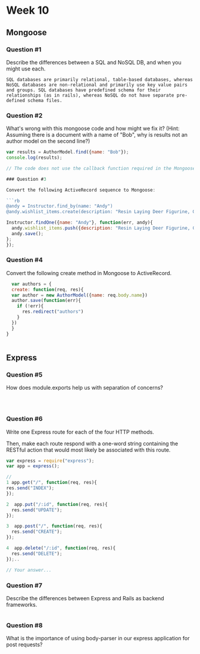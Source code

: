 # Week 10

## Mongoose

### Question #1

Describe the differences between a SQL and NoSQL DB, and when you might use each.

```text
SQL databases are primarily relational, table-based databases, whereas NoSQL databases are non-relational and primarily use key value pairs and groups. SQL databases have predefined schema for their relationships (as in rails), whereas NoSQL do not have separate pre-defined schema files.    
```

### Question #2

What's wrong with this mongoose code and how might we fix it?
(Hint: Assuming there is a document with a name of "Bob", why is results not an author model on the second line?)

```js
var results = AuthorModel.find({name: "Bob"});
console.log(results);
```

```js
// The code does not use the callback function required in the Mongoose DB. You could call it using function(results) as the second attribute to the find function.

### Question #3

Convert the following ActiveRecord sequence to Mongoose:

```rb
@andy = Instructor.find_by(name: "Andy")
@andy.wishlist_items.create(description: "Resin Laying Deer Figurine, Gold")
```

```js
Instructor.findOne({name: "Andy"}, function(err, andy){
  andy.wishlist_items.push({description: "Resin Laying Deer Figurine, Gold");
  andy.save();
};
});
```

### Question #4

Convert the following create method in Mongoose to ActiveRecord.

```js
  var authors = {
  create: function(req, res){
  var author = new AuthorModel({name: req.body.name})
  author.save(function(err){
    if (!err){
      res.redirect("authors")
    }
  })
  }  
}
```

```@author = Author.create!(name: params[:name])

```
## Express

### Question #5

How does module.exports help us with separation of concerns?

```module.exports is the thing (sometimes an object) that is returned as the result of a require call.



```

### Question #6

Write one Express route for each of the four HTTP methods.

Then, make each route respond with a one-word string containing the RESTful action that would most likely be associated with this route.

```js
var express = require("express");
var app = express();

//
1 app.get("/", function(req, res){
res.send("INDEX");
});

2  app.put("/:id", function(req, res){
  res.send("UPDATE");
});

3  app.post("/", function(req, res){
  res.send("CREATE");
});

4  app.delete("/:id", function(req, res){
  res.send("DELETE");
});..

```

```js
// Your answer...
```
### Question #7

Describe the differences between Express and Rails as backend frameworks.

```Express is a framework that leaves a lot of the specifics and decisions about the structure to the user/developer, whereas Rails is specific and much be structured a certain way in order for the framework to function.

```

### Question #8

What is the importance of using body-parser in our express application for post requests?

```We use body-parser in express and node applications to take the data from users and make post requests.

```

